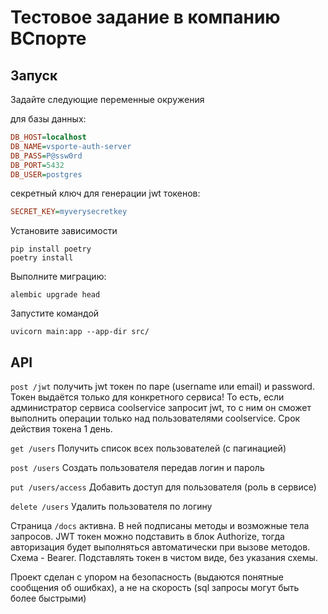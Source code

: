 # Тестовое задание в компанию ВСпорте

## Запуск

Задайте следующие переменные окружения

для базы данных:
```ini
DB_HOST=localhost
DB_NAME=vsporte-auth-server
DB_PASS=P@ssw0rd
DB_PORT=5432
DB_USER=postgres
```

секретный ключ для генерации jwt токенов:
```ini
SECRET_KEY=myverysecretkey
```

Установите зависимости
```shell
pip install poetry
poetry install
```

Выполните миграцию:
```shell
alembic upgrade head
```

Запустите командой
```shell
uvicorn main:app --app-dir src/ 
```

## API

`post /jwt` получить jwt токен по паре (username или email) и password.
Токен выдаётся только для конкретного сервиса!
То есть, если администратор сервиса coolservice запросит jwt, то с ним он сможет выполнить операции только над пользователями coolservice.
Срок действия токена 1 день.

`get /users` Получить список всех пользователей (с пагинацией)

`post /users` Создать пользователя передав логин и пароль

`put /users/access` Добавить доступ для пользователя (роль в сервисе)

`delete /users` Удалить пользователя по логину

Страница `/docs` активна. В ней подписаны методы и возможные тела запросов. 
JWT токен можно подставить в блок Authorize, тогда авторизация будет выполняться автоматически при вызове методов.
Схема - Bearer.
Подставлять токен в чистом виде, без указания схемы.

Проект сделан с упором на безопасность (выдаются понятные сообщения об ошибках), а не на скорость (sql запросы могут быть более быстрыми)
